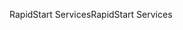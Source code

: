 <span data-ttu-id="52b2b-101">RapidStart Services</span><span class="sxs-lookup"><span data-stu-id="52b2b-101">RapidStart Services</span></span>